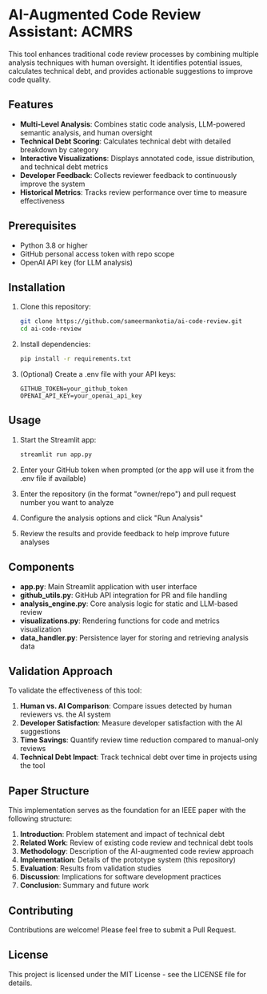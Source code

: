# AI-Augmented Code Review Assistant: ACMRS

This tool enhances traditional code review processes by combining multiple analysis techniques with human oversight. It identifies potential issues, calculates technical debt, and provides actionable suggestions to improve code quality.

## Features

- **Multi-Level Analysis**: Combines static code analysis, LLM-powered semantic analysis, and human oversight
- **Technical Debt Scoring**: Calculates technical debt with detailed breakdown by category
- **Interactive Visualizations**: Displays annotated code, issue distribution, and technical debt metrics
- **Developer Feedback**: Collects reviewer feedback to continuously improve the system
- **Historical Metrics**: Tracks review performance over time to measure effectiveness

## Prerequisites

- Python 3.8 or higher
- GitHub personal access token with repo scope
- OpenAI API key (for LLM analysis)

## Installation

1. Clone this repository:
   ```bash
   git clone https://github.com/sameermankotia/ai-code-review.git
   cd ai-code-review
   ```

2. Install dependencies:
   ```bash
   pip install -r requirements.txt
   ```

3. (Optional) Create a .env file with your API keys:
   ```
   GITHUB_TOKEN=your_github_token
   OPENAI_API_KEY=your_openai_api_key
   ```

## Usage

1. Start the Streamlit app:
   ```bash
   streamlit run app.py
   ```

2. Enter your GitHub token when prompted (or the app will use it from the .env file if available)

3. Enter the repository (in the format "owner/repo") and pull request number you want to analyze

4. Configure the analysis options and click "Run Analysis"

5. Review the results and provide feedback to help improve future analyses

## Components

- **app.py**: Main Streamlit application with user interface
- **github_utils.py**: GitHub API integration for PR and file handling
- **analysis_engine.py**: Core analysis logic for static and LLM-based review
- **visualizations.py**: Rendering functions for code and metrics visualization
- **data_handler.py**: Persistence layer for storing and retrieving analysis data

## Validation Approach

To validate the effectiveness of this tool:

1. **Human vs. AI Comparison**: Compare issues detected by human reviewers vs. the AI system
2. **Developer Satisfaction**: Measure developer satisfaction with the AI suggestions
3. **Time Savings**: Quantify review time reduction compared to manual-only reviews
4. **Technical Debt Impact**: Track technical debt over time in projects using the tool

## Paper Structure

This implementation serves as the foundation for an IEEE paper with the following structure:

1. **Introduction**: Problem statement and impact of technical debt
2. **Related Work**: Review of existing code review and technical debt tools
3. **Methodology**: Description of the AI-augmented code review approach
4. **Implementation**: Details of the prototype system (this repository)
5. **Evaluation**: Results from validation studies
6. **Discussion**: Implications for software development practices
7. **Conclusion**: Summary and future work

## Contributing

Contributions are welcome! Please feel free to submit a Pull Request.

## License

This project is licensed under the MIT License - see the LICENSE file for details.
